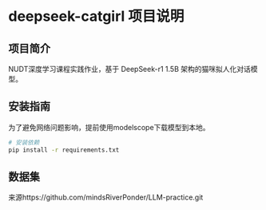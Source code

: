 # deepseek-catgirl 项目说明

## 项目简介
NUDT深度学习课程实践作业，基于 DeepSeek-r1 1.5B 架构的猫咪拟人化对话模型。


## 安装指南
为了避免网络问题影响，提前使用modelscope下载模型到本地。
```bash
# 安装依赖
pip install -r requirements.txt
```

## 数据集
来源https://github.com/mindsRiverPonder/LLM-practice.git